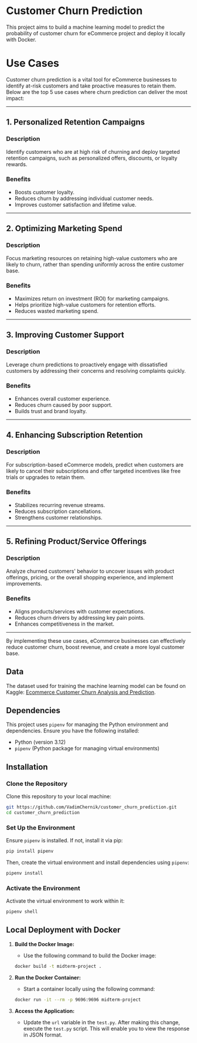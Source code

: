 # Customer Churn Prediction

This project aims to build a machine learning model to predict the probability of customer churn for eCommerce project and deploy it locally with Docker.

# Use Cases

Customer churn prediction is a vital tool for eCommerce businesses to identify at-risk customers and take proactive measures to retain them. Below are the top 5 use cases where churn prediction can deliver the most impact:

---

## 1. **Personalized Retention Campaigns**

### Description
Identify customers who are at high risk of churning and deploy targeted retention campaigns, such as personalized offers, discounts, or loyalty rewards.

### Benefits
- Boosts customer loyalty.
- Reduces churn by addressing individual customer needs.
- Improves customer satisfaction and lifetime value.

---

## 2. **Optimizing Marketing Spend**

### Description
Focus marketing resources on retaining high-value customers who are likely to churn, rather than spending uniformly across the entire customer base.

### Benefits
- Maximizes return on investment (ROI) for marketing campaigns.
- Helps prioritize high-value customers for retention efforts.
- Reduces wasted marketing spend.

---

## 3. **Improving Customer Support**

### Description
Leverage churn predictions to proactively engage with dissatisfied customers by addressing their concerns and resolving complaints quickly.

### Benefits
- Enhances overall customer experience.
- Reduces churn caused by poor support.
- Builds trust and brand loyalty.

---

## 4. **Enhancing Subscription Retention**

### Description
For subscription-based eCommerce models, predict when customers are likely to cancel their subscriptions and offer targeted incentives like free trials or upgrades to retain them.

### Benefits
- Stabilizes recurring revenue streams.
- Reduces subscription cancellations.
- Strengthens customer relationships.

---

## 5. **Refining Product/Service Offerings**

### Description
Analyze churned customers' behavior to uncover issues with product offerings, pricing, or the overall shopping experience, and implement improvements.

### Benefits
- Aligns products/services with customer expectations.
- Reduces churn drivers by addressing key pain points.
- Enhances competitiveness in the market.

---

By implementing these use cases, eCommerce businesses can effectively reduce customer churn, boost revenue, and create a more loyal customer base.


## Data

The dataset used for training the machine learning model can be found on Kaggle: [Ecommerce Customer Churn Analysis and Prediction](https://www.kaggle.com/datasets/ankitverma2010/ecommerce-customer-churn-analysis-and-prediction).


## Dependencies

This project uses `pipenv` for managing the Python environment and dependencies. Ensure you have the following installed:

- Python (version 3.12)
- `pipenv` (Python package for managing virtual environments)

## Installation

### Clone the Repository

Clone this repository to your local machine:

```bash
git https://github.com/VadimChernik/customer_churn_prediction.git
cd customer_churn_prediction
```

### Set Up the Environment

Ensure `pipenv` is installed. If not, install it via pip:

```bash
pip install pipenv
```

Then, create the virtual environment and install dependencies using `pipenv`:

```bash
pipenv install
```

### Activate the Environment

Activate the virtual environment to work within it:

```bash
pipenv shell
```


## Local Deployment with Docker

1. **Build the Docker Image:**
   - Use the following command to build the Docker image:
   ```bash
   docker build -t midterm-project .
   ```

2. **Run the Docker Container:**
   - Start a container locally using the following command:
   ```bash
   docker run -it --rm -p 9696:9696 midterm-project
   ```

3. **Access the Application:**
   - Update the `url` variable in the `test.py`. After making this change, execute the `test.py` script. This will enable you to view the response in JSON format.
